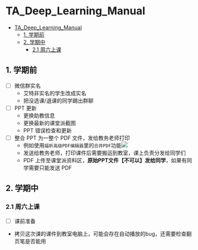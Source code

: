 # TA_Deep_Learning_Manual

- [TA\_Deep\_Learning\_Manual](#ta_deep_learning_manual)
  - [1. 学期前](#1-学期前)
  - [2. 学期中](#2-学期中)
    - [2.1 周六上课](#21-周六上课)

## 1. 学期前

- [ ] 微信群实名
  - 艾特非实名的学生改成实名
  - 把没选课/退课的同学踢出群聊
- [ ] PPT 更新
  - 更换助教信息
  - 更换最新的课堂派截图
  - PPT 错误检查和更新
- [ ] 整合 PPT 为一整个 PDF 文件，发给教务老师打印
  - 例如使用`福昕高级PDF编辑器`里的`合并PDF`功能![](pics/fuxin.png)
  - 发送给教务老师，打印课件后需要搬运到教室，课上负责分发给同学们
  - PDF 上传至课堂派资料区，**原始PPT文件【不可以】发给同学**，如果有同学需要只能发送 PDF

## 2. 学期中

### 2.1 周六上课

- [ ] 课前准备
 - 拷贝这次课的课件到教室电脑上，可能会存在自动播放的bug，还需要检查翻页笔是否能用
